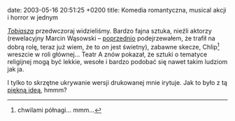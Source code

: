 date: 2003-05-16 20:51:25 +0200
title: Komedia romantyczna, musical akcji i horror w jednym

<cite>[Tobiasza](http://teatr-a.art.pl/spektakl.php?id=tobiasz 'strona spektaklu')</cite> przedwczoraj widzieliśmy. Bardzo fajna sztuka, nieźli aktorzy (rewelacyjny Marcin Wąsowski – [poprzednio](pasjonujaca-sprawa 'wycinek o „Pasji”') podejrzewałem, że trafił na dobrą rolę, teraz już wiem, że to _on_ jest świetny), zabawne skecze, Chlip[^1] wreszcie w roli głównej… Teatr A znów pokazał, że sztuki o tematyce religijnej mogą być lekkie, wesołe i bardzo podobać się nawet takim ludziom jak ja.

I tylko to skrzętne ukrywanie wersji drukowanej mnie irytuje. Jak to było z tą [piękną ideą](http://chlip.pl/felietony/?id=33 'Chlip o OpenSource'), hmmm?

[^1]: chwilami półnagi… mmm…
